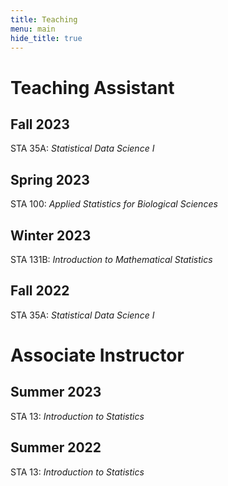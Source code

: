```yaml
---
title: Teaching
menu: main
hide_title: true
---
```


# Teaching Assistant

## Fall 2023

STA 35A: *Statistical Data Science I* 

## Spring 2023

STA 100: *Applied Statistics for Biological Sciences*

## Winter 2023

STA 131B: *Introduction to Mathematical Statistics*

## Fall 2022

STA 35A: *Statistical Data Science I* 

# Associate Instructor

## Summer 2023

STA 13: *Introduction to Statistics*

## Summer 2022

STA 13: *Introduction to Statistics*

